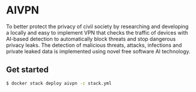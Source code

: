# AIVPN

To better protect the privacy of civil society by researching and developing a locally and easy to implement VPN that checks the traffic of devices with AI-based detection to automatically block threats and stop dangerous privacy leaks. The detection of malicious threats, attacks, infections and private leaked data is implemented using novel free software AI technology.

## Get started

```bash
$ docker stack deploy aivpn -c stack.yml
```
